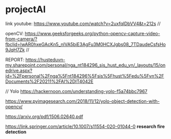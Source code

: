 # projectAI
link youtube: https://www.youtube.com/watch?v=2uxfqlDbVV4&t=212s //

openCV: https://www.geeksforgeeks.org/python-opencv-capture-video-from-camera/?fbclid=IwAR0hxeGAcKn5_nlVA5biE3AgFu3M0HCXJgbs08_7TDaudeCsfsHo9JqH7Zk //

REPORT: https://husteduvn-my.sharepoint.com/personal/nga_nt184296_sis_hust_edu_vn/_layouts/15/onedrive.aspx?id=%2Fpersonal%2Fnga%5Fnt184296%5Fsis%5Fhust%5Fedu%5Fvn%2FDocuments%2F20211%2FAI%2DIT4042E

// Yolo 
https://hackernoon.com/understanding-yolo-f5a74bbc7967

https://www.pyimagesearch.com/2018/11/12/yolo-object-detection-with-opencv/

https://arxiv.org/pdf/1506.02640.pdf

https://link.springer.com/article/10.1007/s11554-020-01044-0  **research fire detection**

